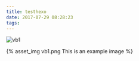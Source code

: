```yaml
---
title: testhexo
date: 2017-07-29 08:28:23
tags:
---
```


![vb1](/vb1.png)

<!--more-->

{% asset_img vb1.png This is an example image %}
